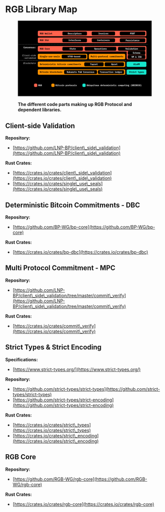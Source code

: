 # RGB Library Map

<figure><img src="../.gitbook/assets/image (3) (1).png" alt=""><figcaption><p><strong>The different code parts making up RGB Protocol and dependent libraries.</strong></p></figcaption></figure>

## Client-side Validation

**Repository:**

* [https://github.com/LNP-BP/client\_side\_validation](https://github.com/LNP-BP/client\_side\_validation)

**Rust Crates:**

* [https://crates.io/crates/client\_side\_validation](https://crates.io/crates/client\_side\_validation)
* [https://crates.io/crates/single\_use\_seals](https://crates.io/crates/single\_use\_seals)

## Deterministic Bitcoin Commitments - DBC

**Repository:**

* [https://github.com/BP-WG/bp-core](https://github.com/BP-WG/bp-core)

**Rust Crates:**

* [https://crates.io/crates/bp-dbc](https://crates.io/crates/bp-dbc)

## Multi Protocol Commitment - MPC

**Repository:**

* [https://github.com/LNP-BP/client\_side\_validation/tree/master/commit\_verify](https://github.com/LNP-BP/client\_side\_validation/tree/master/commit\_verify)

**Rust Crates:**

* [https://crates.io/crates/commit\_verify](https://crates.io/crates/commit\_verify)

## Strict Types & Strict Encoding

**Specifications:**

* [https://www.strict-types.org/](https://www.strict-types.org/)

**Repository:**

* [https://github.com/strict-types/strict-types](https://github.com/strict-types/strict-types)
* [https://github.com/strict-types/strict-encoding](https://github.com/strict-types/strict-encoding)

**Rust Crates:**

* [https://crates.io/crates/strict\_types](https://crates.io/crates/strict\_types)
* [https://crates.io/crates/strict\_encoding](https://crates.io/crates/strict\_encoding)

## RGB Core&#x20;

**Repository:**

* [https://github.com/RGB-WG/rgb-core](https://github.com/RGB-WG/rgb-core)

**Rust Crates:**

* [https://crates.io/crates/rgb-core](https://crates.io/crates/rgb-core)
